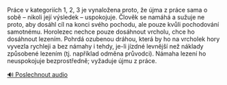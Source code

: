 
Práce v kategoriích 1, 2, 3 je vynaložena proto, že újma z práce sama o sobě – nikoli její výsledek – uspokojuje. Člověk se namáhá a sužuje ne proto, aby dosáhl cíl na konci svého pochodu, ale pouze kvůli pochodování samotnému. Horolezec nechce pouze dosáhnout vrcholu, chce ho dosáhnout lezením. Pohrdá ozubenou dráhou, která by ho na vrcholek hory vyvezla rychleji a bez námahy i tehdy, je-li jízdné levnější než náklady způsobené lezením (tj. například odměna průvodci). Námaha lezení ho neuspokojuje bezprostředně; vyžaduje újmu z práce.

[🔊 Poslechnout audio](/data/7-paragraphs/audio/chapter_105/para_007-Prce-v-kategorich-1-2-3-je-vynaloena-proto.mp3)
